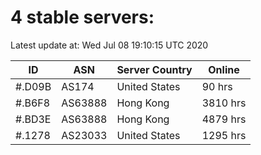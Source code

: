 # 4 stable servers:

Latest update at: Wed Jul 08 19:10:15 UTC 2020

| ID | ASN | Server Country | Online |
| -- | --- | -------------- | ------ |
| #.D09B | AS174 | United States | 90 hrs |
| #.B6F8 | AS63888 | Hong Kong | 3810 hrs |
| #.BD3E | AS63888 | Hong Kong | 4879 hrs |
| #.1278 | AS23033 | United States | 1295 hrs |

